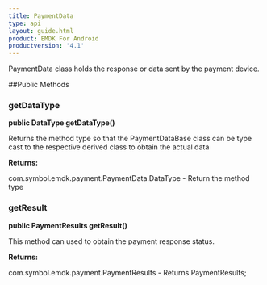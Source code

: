 ```yaml
---
title: PaymentData
type: api
layout: guide.html
product: EMDK For Android
productversion: '4.1'
---
```



PaymentData class holds the response or data sent  by the payment device.

##Public Methods

### getDataType

**public DataType getDataType()**

Returns the method type so that the PaymentDataBase class can be type
 cast to the respective derived class to obtain the actual data

**Returns:**

com.symbol.emdk.payment.PaymentData.DataType - Return the method type

### getResult

**public PaymentResults getResult()**

This method can used to obtain the payment response status.

**Returns:**

com.symbol.emdk.payment.PaymentResults - Returns PaymentResults;









